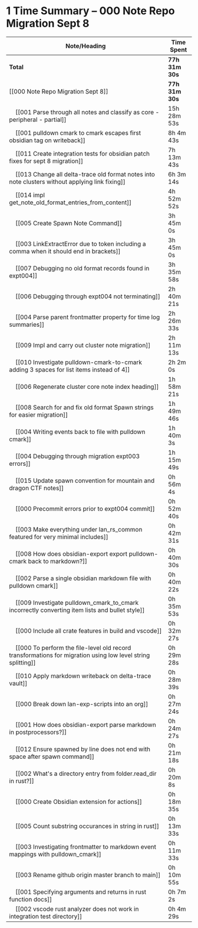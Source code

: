 # 1 Time Summary – 000 Note Repo Migration Sept 8

| Note/Heading | Time Spent |
|--------------|------------|
| **Total** | **77h 31m 30s** |
| [[000 Note Repo Migration Sept 8]] | **77h 31m 30s** |
| &nbsp;&nbsp;&nbsp;&nbsp;[[001 Parse through all notes and classify as core - peripheral - partial]] | 15h 28m 53s |
| &nbsp;&nbsp;&nbsp;&nbsp;[[001 pulldown cmark to cmark escapes first obsidian tag on writeback]] | 8h 4m 43s |
| &nbsp;&nbsp;&nbsp;&nbsp;[[011 Create integration tests for obsidian patch fixes for sept 8 migration]] | 7h 13m 43s |
| &nbsp;&nbsp;&nbsp;&nbsp;[[013 Change all delta-trace old format notes into note clusters without applying link fixing]] | 6h 3m 14s |
| &nbsp;&nbsp;&nbsp;&nbsp;[[014 impl get_note_old_format_entries_from_content]] | 4h 52m 52s |
| &nbsp;&nbsp;&nbsp;&nbsp;[[005 Create Spawn Note Command]] | 3h 45m 0s |
| &nbsp;&nbsp;&nbsp;&nbsp;[[003 LinkExtractError due to token including a comma when it should end in brackets]] | 3h 45m 0s |
| &nbsp;&nbsp;&nbsp;&nbsp;[[007 Debugging no old format records found in expt004]] | 3h 35m 58s |
| &nbsp;&nbsp;&nbsp;&nbsp;[[006 Debugging through expt004 not terminating]] | 2h 40m 21s |
| &nbsp;&nbsp;&nbsp;&nbsp;[[004 Parse parent frontmatter property for time log summaries]] | 2h 26m 33s |
| &nbsp;&nbsp;&nbsp;&nbsp;[[009 Impl and carry out cluster note migration]] | 2h 11m 13s |
| &nbsp;&nbsp;&nbsp;&nbsp;[[010 Investigate pulldown-cmark-to-cmark adding 3 spaces for list items instead of 4]] | 2h 2m 0s |
| &nbsp;&nbsp;&nbsp;&nbsp;[[006 Regenerate cluster core note index heading]] | 1h 58m 21s |
| &nbsp;&nbsp;&nbsp;&nbsp;[[008 Search for and fix old format Spawn strings for easier migration]] | 1h 49m 46s |
| &nbsp;&nbsp;&nbsp;&nbsp;[[004 Writing events back to file with pulldown cmark]] | 1h 40m 3s |
| &nbsp;&nbsp;&nbsp;&nbsp;[[004 Debugging through migration expt003 errors]] | 1h 15m 49s |
| &nbsp;&nbsp;&nbsp;&nbsp;[[015 Update spawn convention for mountain and dragon CTF notes]] | 0h 56m 4s |
| &nbsp;&nbsp;&nbsp;&nbsp;[[000 Precommit errors prior to expt004 commit]] | 0h 52m 40s |
| &nbsp;&nbsp;&nbsp;&nbsp;[[003 Make everything under lan_rs_common featured for very minimal includes]] | 0h 42m 31s |
| &nbsp;&nbsp;&nbsp;&nbsp;[[008 How does obsidian-export export pulldown-cmark back to markdown?]] | 0h 40m 30s |
| &nbsp;&nbsp;&nbsp;&nbsp;[[002 Parse a single obsidian markdown file with pulldown cmark]] | 0h 40m 22s |
| &nbsp;&nbsp;&nbsp;&nbsp;[[009 Investigate pulldown_cmark_to_cmark incorrectly converting item lists and bullet style]] | 0h 35m 53s |
| &nbsp;&nbsp;&nbsp;&nbsp;[[000 Include all crate features in build and vscode]] | 0h 32m 27s |
| &nbsp;&nbsp;&nbsp;&nbsp;[[000 To perform the file-level old record transformations for migration using low level string splitting]] | 0h 29m 28s |
| &nbsp;&nbsp;&nbsp;&nbsp;[[010 Apply markdown writeback on delta-trace vault]] | 0h 28m 39s |
| &nbsp;&nbsp;&nbsp;&nbsp;[[000 Break down lan-exp-scripts into an org]] | 0h 27m 24s |
| &nbsp;&nbsp;&nbsp;&nbsp;[[001 How does obsidian-export parse markdown in postprocessors?]] | 0h 24m 27s |
| &nbsp;&nbsp;&nbsp;&nbsp;[[012 Ensure spawned by line does not end with space after spawn command]] | 0h 21m 18s |
| &nbsp;&nbsp;&nbsp;&nbsp;[[002 What's a directory entry from folder.read_dir in rust?]] | 0h 20m 8s |
| &nbsp;&nbsp;&nbsp;&nbsp;[[000 Create Obsidian extension for actions]] | 0h 18m 35s |
| &nbsp;&nbsp;&nbsp;&nbsp;[[005 Count substring occurances in string in rust]] | 0h 13m 33s |
| &nbsp;&nbsp;&nbsp;&nbsp;[[003 Investigating frontmatter to markdown event mappings with pulldown_cmark]] | 0h 11m 33s |
| &nbsp;&nbsp;&nbsp;&nbsp;[[003 Rename github origin master branch to main]] | 0h 10m 55s |
| &nbsp;&nbsp;&nbsp;&nbsp;[[001 Specifying arguments and returns in rust function docs]] | 0h 7m 2s |
| &nbsp;&nbsp;&nbsp;&nbsp;[[002 vscode rust analyzer does not work in integration test directory]] | 0h 4m 29s |

